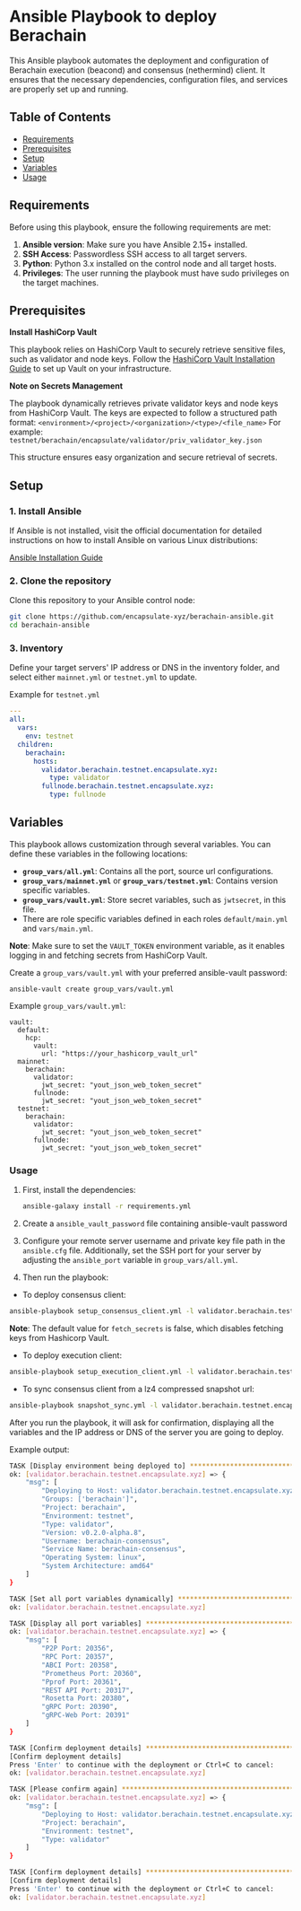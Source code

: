 # Ansible Playbook to deploy Berachain 

This Ansible playbook automates the deployment and configuration of Berachain execution (beacond) and consensus (nethermind) client. It ensures that the necessary dependencies, configuration files, and services are properly set up and running.

## Table of Contents

- [Requirements](#requirements)
- [Prerequisites](#prerequisites)
- [Setup](#setup)
- [Variables](#variables)
- [Usage](#usage)

## Requirements

Before using this playbook, ensure the following requirements are met:

1. **Ansible version**: Make sure you have Ansible 2.15+ installed.
2. **SSH Access**: Passwordless SSH access to all target servers.
3. **Python**: Python 3.x installed on the control node and all target hosts.
4. **Privileges**: The user running the playbook must have sudo privileges on the target machines.

## Prerequisites

**Install HashiCorp Vault**

This playbook relies on HashiCorp Vault to securely retrieve sensitive files, such as validator and node keys. Follow the [HashiCorp Vault Installation Guide](https://developer.hashicorp.com/vault/tutorials/getting-started/getting-started-install) to set up Vault on your infrastructure.

**Note on Secrets Management**

The playbook dynamically retrieves private validator keys and node keys from HashiCorp Vault. The keys are expected to follow a structured path format:
`<environment>/<project>/<organization>/<type>/<file_name>`
For example:
`testnet/berachain/encapsulate/validator/priv_validator_key.json`

This structure ensures easy organization and secure retrieval of secrets.

## Setup

### 1. Install Ansible

If Ansible is not installed, visit the official documentation for detailed instructions on how to install Ansible on various Linux distributions:

[Ansible Installation Guide](https://docs.ansible.com/ansible/latest/installation_guide/installation_distros.html)

### 2. Clone the repository

Clone this repository to your Ansible control node:

```bash
git clone https://github.com/encapsulate-xyz/berachain-ansible.git
cd berachain-ansible
```

### 3. Inventory

Define your target servers' IP address or DNS in the inventory folder, and select either `mainnet.yml` or `testnet.yml` to update.

Example for `testnet.yml`

```yaml
---
all:
  vars:
    env: testnet
  children:
    berachain:
      hosts:
        validator.berachain.testnet.encapsulate.xyz:
          type: validator
        fullnode.berachain.testnet.encapsulate.xyz:
          type: fullnode
```

## Variables

This playbook allows customization through several variables. You can define these variables in the following locations:

- **`group_vars/all.yml`**: Contains all the port, source url configurations.
- **`group_vars/mainnet.yml`** or **`group_vars/testnet.yml`**: Contains version specific variables.
- **`group_vars/vault.yml`**: Store secret variables, such as `jwtsecret`, in this file.
- There are role specific variables defined in each roles `default/main.yml` and `vars/main.yml`.

**Note**: Make sure to set the `VAULT_TOKEN` environment variable, as it enables logging in and fetching secrets from HashiCorp Vault.

Create a `group_vars/vault.yml` with your preferred ansible-vault password:

```
ansible-vault create group_vars/vault.yml
```

Example `group_vars/vault.yml`:
```
vault:
  default:
    hcp:
      vault:
        url: "https://your_hashicorp_vault_url"
  mainnet:
    berachain:
      validator:
        jwt_secret: "yout_json_web_token_secret"
      fullnode:
        jwt_secret: "yout_json_web_token_secret"
  testnet:
    berachain:
      validator:
        jwt_secret: "yout_json_web_token_secret"
      fullnode:
        jwt_secret: "yout_json_web_token_secret"
```

### Usage

1. First, install the dependencies:

   ```bash
   ansible-galaxy install -r requirements.yml

2. Create a `ansible_vault_password` file containing ansible-vault password

3. Configure your remote server username and private key file path in the `ansible.cfg` file. Additionally, set the SSH port for your server by adjusting the `ansible_port` variable in `group_vars/all.yml`.

4. Then run the playbook:

- To deploy consensus client:

```bash
ansible-playbook setup_consensus_client.yml -l validator.berachain.testnet.encapsulate.xyz -e "fetch_secrets=true"
```

**Note**: The default value for `fetch_secrets` is false, which disables fetching keys from Hashicorp Vault.

- To deploy execution client:

```bash
ansible-playbook setup_execution_client.yml -l validator.berachain.testnet.encapsulate.xyz
```

- To sync consensus client from a lz4 compressed snapshot url:

```bash
ansible-playbook snapshot_sync.yml -l validator.berachain.testnet.encapsulate.xyz
```

After you run the playbook, it will ask for confirmation, displaying all the variables and the IP address or DNS of the server you are going to deploy.

Example output:

```bash
TASK [Display environment being deployed to] ***************************************************************************************************
ok: [validator.berachain.testnet.encapsulate.xyz] => {
    "msg": [
        "Deploying to Host: validator.berachain.testnet.encapsulate.xyz",
        "Groups: ['berachain']",
        "Project: berachain",
        "Environment: testnet",
        "Type: validator",
        "Version: v0.2.0-alpha.8",
        "Username: berachain-consensus",
        "Service Name: berachain-consensus",
        "Operating System: linux",
        "System Architecture: amd64"
    ]
}

TASK [Set all port variables dynamically] ******************************************************************************************************
ok: [validator.berachain.testnet.encapsulate.xyz]

TASK [Display all port variables] **************************************************************************************************************
ok: [validator.berachain.testnet.encapsulate.xyz] => {
    "msg": [
        "P2P Port: 20356",
        "RPC Port: 20357",
        "ABCI Port: 20358",
        "Prometheus Port: 20360",
        "Pprof Port: 20361",
        "REST API Port: 20317",
        "Rosetta Port: 20380",
        "gRPC Port: 20390",
        "gRPC-Web Port: 20391"
    ]
}

TASK [Confirm deployment details] **************************************************************************************************************
[Confirm deployment details]
Press 'Enter' to continue with the deployment or Ctrl+C to cancel:
ok: [validator.berachain.testnet.encapsulate.xyz]

TASK [Please confirm again] ********************************************************************************************************************
ok: [validator.berachain.testnet.encapsulate.xyz] => {
    "msg": [
        "Deploying to Host: validator.berachain.testnet.encapsulate.xyz",
        "Project: berachain",
        "Environment: testnet",
        "Type: validator"
    ]
}

TASK [Confirm deployment details] **************************************************************************************************************
[Confirm deployment details]
Press 'Enter' to continue with the deployment or Ctrl+C to cancel:
ok: [validator.berachain.testnet.encapsulate.xyz]
```
